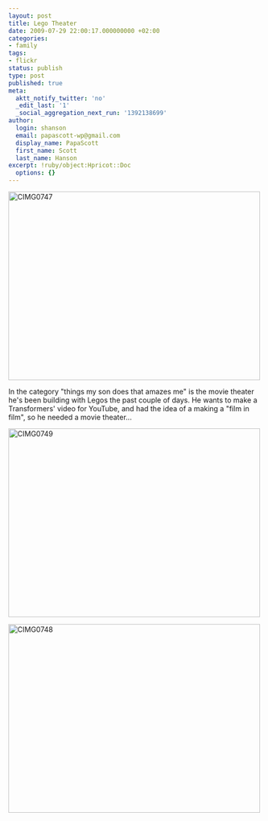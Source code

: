 ```yaml
---
layout: post
title: Lego Theater
date: 2009-07-29 22:00:17.000000000 +02:00
categories:
- family
tags:
- flickr
status: publish
type: post
published: true
meta:
  aktt_notify_twitter: 'no'
  _edit_last: '1'
  _social_aggregation_next_run: '1392138699'
author:
  login: shanson
  email: papascott-wp@gmail.com
  display_name: PapaScott
  first_name: Scott
  last_name: Hanson
excerpt: !ruby/object:Hpricot::Doc
  options: {}
---
```

<p><a href="http://www.flickr.com/photos/51035717986@N01/3769319493" title="View 'CIMG0747' on Flickr.com"><img src="4.static.flickr.com/3582/3769319493_7e90676b26.jpg" alt="CIMG0747" border="0" width="500" height="375" /></a></p>
<p>In the category "things my son does that amazes me" is the movie theater he's been building with Legos the past couple of days. He wants to make a Transformers' video for YouTube, and had the idea of a making a "film in film", so he needed a movie theater...</p>
<p><a href="http://www.flickr.com/photos/51035717986@N01/3770120492" title="View 'CIMG0749' on Flickr.com"><img src="3.static.flickr.com/2495/3770120492_ee78909f8c.jpg" alt="CIMG0749" border="0" width="500" height="375" /></a></p>
<p><a href="http://www.flickr.com/photos/51035717986@N01/3769320029" title="View 'CIMG0748' on Flickr.com"><img src="3.static.flickr.com/2502/3769320029_21de76a55e.jpg" alt="CIMG0748" border="0" width="500" height="375" /></a></p>
